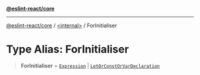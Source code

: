 [**@eslint-react/core**](../../README.md)

***

[@eslint-react/core](../../README.md) / [\<internal\>](../README.md) / ForInitialiser

# Type Alias: ForInitialiser

> **ForInitialiser** = [`Expression`](Expression.md) \| [`LetOrConstOrVarDeclaration`](LetOrConstOrVarDeclaration.md)
